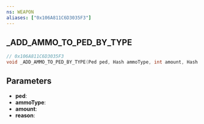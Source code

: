 ```yaml
---
ns: WEAPON
aliases: ["0x106A811C6D3035F3"]
---
```

## _ADD_AMMO_TO_PED_BY_TYPE

```c
// 0x106A811C6D3035F3
void _ADD_AMMO_TO_PED_BY_TYPE(Ped ped, Hash ammoType, int amount, Hash reason);
```

## Parameters
* **ped**:
* **ammoType**:
* **amount**:
* **reason**:
